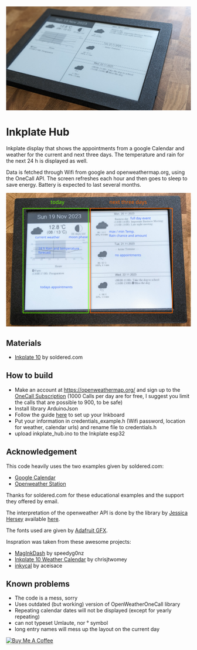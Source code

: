 ![splash](img/splash.png)

# Inkplate Hub

Inkplate display that shows the appointments from a google Calendar and weather for the current and next three days. The temperature and rain for the next 24 h is displayed as well.

Data is fetched through Wifi from google and openweathermap.org, using the OneCall API.
The screen refreshes each hour and then goes to sleep to save energy. Battery is expected to last several months.

![splash](img/info.png)

## Materials

- [Inkplate 10](https://soldered.com/product/inkplate-10-9-7-e-paper-board-copy/) by soldered.com

## How to build

- Make an account at https://openweathermap.org/ and sign up to the [OneCall Subscription](https://openweathermap.org/api/one-call-3) (1000 Calls per day are for free, I suggest you limit the calls that are possible to 900, to be safe)
- Install library ArduinoJson
- Follow the guide [here](https://github.com/SolderedElectronics/Inkplate-Arduino-library) to set up your Inkboard
- Put your information in credentials_example.h (Wifi password, location for weather, calendar urls) and rename file to credentials.h
- upload inkplate_hub.ino to the Inkplate esp32

## Acknowledgement

This code heavily uses the two examples given by soldered.com:

- [Google Calendar](https://github.com/SolderedElectronics/Inkplate-Arduino-library/tree/master/examples/Inkplate10/Projects/Inkplate10_Google_Calendar)
- [Openweather Station](https://github.com/SolderedElectronics/Inkplate-Arduino-library/tree/master/examples/Inkplate10/Projects/Inkplate10_OpenWeather_Station)

Thanks for soldered.com for these educational examples and the support they offered by email.

The interpretation of the openweather API is done by the library by [Jessica Hersey](https://github.com/JHershey69) available [here](https://github.com/JHershey69/OpenWeatherOneCall).

The fonts used are given by [Adafruit GFX](https://github.com/adafruit/Adafruit-GFX-Library).

Inspration was taken from these awesome projects:

- [MagInkDash](https://github.com/speedyg0nz/MagInkDash) by speedyg0nz
- [Inkplate 10 Weather Calendar](https://github.com/chrisjtwomey/inkplate10-weather-cal) by chrisjtwomey
- [inkycal](https://github.com/aceinnolab/Inkycal) by aceisace

## Known problems

- The code is a mess, sorry
- Uses outdated (but working) version of OpenWeatherOneCall library
- Repeating calendar dates will not be displayed (except for yearly repeating)
- can not typeset Umlaute, nor ° symbol
- long entry names will mess up the layout on the current day

<a href="https://www.buymeacoffee.com/dogerber" target="_blank"><img src="https://www.buymeacoffee.com/assets/img/custom_images/orange_img.png" alt="Buy Me A Coffee" style="height: 41px !important;width: 174px !important;box-shadow: 0px 3px 2px 0px rgba(190, 190, 190, 0.5) !important;-webkit-box-shadow: 0px 3px 2px 0px rgba(190, 190, 190, 0.5) !important;" ></a>
